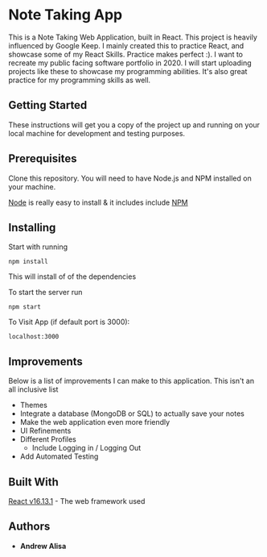 # Note Taking App

This is a Note Taking Web Application, built in React. This project is heavily influenced by Google Keep. I mainly created this to practice React, and showcase some of my React Skills. Practice makes perfect :). I want to recreate my public facing software portfolio in 2020. I will start uploading projects like these to showcase my programming abilities. It's also great practice for my programming skills as well. 

## Getting Started

These instructions will get you a copy of the project up and running on your local machine for development and testing purposes. 


## Prerequisites

Clone this repository. You will need to have Node.js and NPM installed on your machine.

[Node](http://nodejs.org/) is really easy to install & it includes include [NPM](https://npmjs.org/)  

## Installing

Start with running 

```
npm install
```
This will install of of the dependencies

To start the server run 
```
npm start
```

To Visit App (if default port is 3000): 
```
localhost:3000
```

## Improvements

Below is a list of improvements I can make to this application. This isn't an all inclusive list

* Themes 
* Integrate a database (MongoDB or SQL) to actually save your notes
* Make the web application even more friendly
* UI Refinements
* Different Profiles
  * Include Logging in / Logging Out
* Add Automated Testing

## Built With

[React v16.13.1](https://reactjs.org/) - The web framework used

## Authors

* **Andrew Alisa** 
